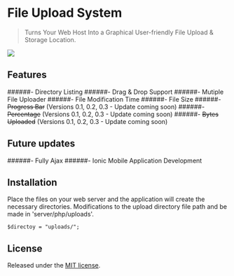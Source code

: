 # File Upload System
> Turns Your Web Host Into a Graphical User-friendly File Upload & Storage Location.

![](https://cloud.githubusercontent.com/assets/24397291/21464330/dda553f6-c971-11e6-86d9-4c5a0cf29f4f.png)

## Features
######- Directory Listing
######- Drag & Drop Support
######- Mutiple File Uploader
######- File Modification Time
######- File Size
######- ~~Progress Bar~~ (Versions 0.1, 0.2, 0.3 - Update coming soon) 
######- ~~Percentage~~ (Versions 0.1, 0.2, 0.3 - Update coming soon) 
######- ~~Bytes Uploaded~~ (Versions 0.1, 0.2, 0.3 - Update coming soon) 

## Future updates
######- Fully Ajax 
######- Ionic Mobile Application Development

## Installation 
Place the files on your web server and the application will create the necessary directories. Modifications to the upload directory file path and be made in 'server/php/uploads'.

```
$directoy = "uploads/";
```

## License 

Released under the [MIT license](https://opensource.org/licenses/MIT).
